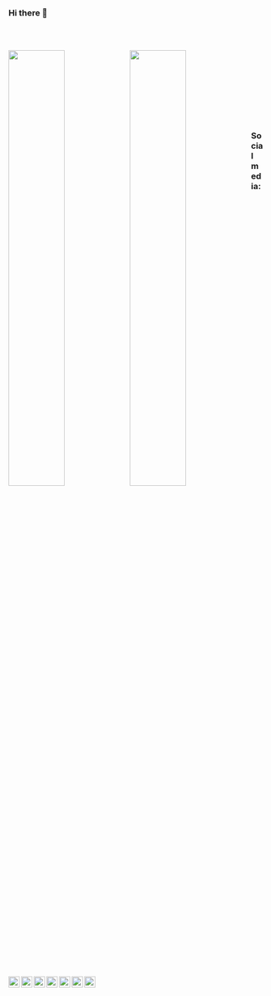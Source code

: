 ### Hi there 👋

<br><br/>

<img align="left" width="47%" src="https://github-readme-stats.vercel.app/api?username=anpadov&theme=discord_old_blurple"/>

<img align="left" width="47%" src="https://github-readme-stats.vercel.app/api/top-langs/?username=anpadov&layout=compact"/>

<br><br/>
<br><br/>
<br><br/>
<br><br/>

### Social media:

[<img align="left" alt="anpadov | Spotify" width="22px" src="https://cdn.jsdelivr.net/npm/simple-icons@v3/icons/spotify.svg" />][spotify]
[<img align="left" alt="anpadov | VK" width="22px" src="https://cdn.jsdelivr.net/npm/simple-icons@v3/icons/vk.svg" />][vk]
[<img align="left" alt="anpadov | IMDB" width="22px" src="https://cdn.jsdelivr.net/npm/simple-icons@v3/icons/imdb.svg" />][IMDB]
[<img align="left" alt="anpadov | KinoPoisk" width="22px" src="https://cdn.jsdelivr.net/npm/simple-icons@v3/icons/kinopoisk.svg" />][kinopoisk]
[<img align="left" alt="anpadov | YouTube" width="22px" src="https://cdn.jsdelivr.net/npm/simple-icons@v3/icons/youtube.svg" />][youtube]
[<img align="left" alt="anpadov | Twitter" width="22px" src="https://cdn.jsdelivr.net/npm/simple-icons@v3/icons/twitter.svg" />][twitter]
[<img align="left" alt="anpadov | Instagram" width="22px" src="https://cdn.jsdelivr.net/npm/simple-icons@v3/icons/instagram.svg" />][instagram]

[spotify]: https://open.spotify.com/user/31le3xtxzs4chgvdh6axm6rwnouq
[vk]: https://vk.com/anpadov
[imdb]: https://www.imdb.com/user/ur76682722
[kinopoisk]: https://www.kinopoisk.ru/user/36221049
[twitter]: https://twitter.com/Prometh15865746
[youtube]: https://www.youtube.com/channel/UCFd-kVBejFB7ftYIOixBHQA
[instagram]: https://www.instagram.com/_materialisimo_/?hl=ru
